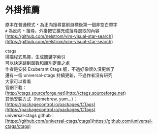 # 外掛推薦

原本在普通模式 `*` 為正向搜尋當前游標後第一個非空白單字  
`#` 為反向 `*` 搜尋，外掛把它擴充成搜尋選取的內容  
[https://github.com/nelstrom/vim-visual-star-search](https://github.com/nelstrom/vim-visual-star-search)

ctags  
掃描程式馬庫，生成關鍵字索引  
可以快速跳到函數和類別定義之處  
作者是安裝 Exuberant Ctags 版，不過好像很久沒更新了  
還有一個 universal-ctags 持續更新，不過作者沒有研究  
大家可以看看  
官網下載：  
[http://ctags.sourceforge.net](http://ctags.sourceforge.net)  
其他安裝方式（homebrew, yum...）：  
[https://packagecontrol.io/packages/CTags](https://packagecontrol.io/packages/CTags)  
universal-ctags github：  
[https://github.com/universal-ctags/ctags](https://github.com/universal-ctags/ctags)

